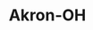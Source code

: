 ---
title: Akron-OH
slug: akron-oh
f_state:
- cms/state/ohio.md
f_locations:
- cms/payday-loan/a-b-check-cashing-advance-303.md
- cms/payday-loan/advance-america-2066.md
- cms/payday-loan/advance-america-2091.md
- cms/payday-loan/advance-america-2092.md
- cms/payday-loan/advance-pay-u-s-a-3374.md
- cms/payday-loan/advance-pay-usa-3380.md
- cms/payday-loan/akron-checkwriter-systems-3625.md
- cms/payday-loan/american-cash-exchange-4157.md
- cms/payday-loan/american-cash-exchange-4158.md
- cms/payday-loan/americas-check-mart-4429.md
- cms/payday-loan/buckeye-check-cashing-5492.md
- cms/payday-loan/c-w-management-5677.md
- cms/payday-loan/cash-connection-6860.md
- cms/payday-loan/cash-connection-6867.md
- cms/payday-loan/cash-net-8040.md
- cms/payday-loan/cash-net-8041.md
- cms/payday-loan/cash-stop-8424.md
- cms/payday-loan/cash-stop-8426.md
- cms/payday-loan/cashland-9236.md
- cms/payday-loan/cashland-9309.md
- cms/payday-loan/cashland-9310.md
- cms/payday-loan/cashland-9311.md
- cms/payday-loan/cashland-financial-svcs-inc-9398.md
- cms/payday-loan/cashland-inc-9418.md
- cms/payday-loan/check-go-9877.md
- cms/payday-loan/check-cashers-of-america-10698.md
- cms/payday-loan/check-cashers-of-america-10699.md
- cms/payday-loan/check-cashing-etc-10857.md
- cms/payday-loan/check-cashing-etc-10858.md
- cms/payday-loan/check-into-cash-12275.md
- cms/payday-loan/check-into-cash-12325.md
- cms/payday-loan/check-into-cash-12326.md
- cms/payday-loan/check-into-cash-12327.md
- cms/payday-loan/check-into-cash-12328.md
- cms/payday-loan/check-into-cash-12329.md
- cms/payday-loan/check-into-cash-12330.md
- cms/payday-loan/check-into-cash-of-ohio-13555.md
- cms/payday-loan/check-into-cash-of-ohio-13578.md
- cms/payday-loan/check-into-cash-of-ohio-13579.md
- cms/payday-loan/check-into-cash-of-ohio-13580.md
- cms/payday-loan/checksmart-14786.md
- cms/payday-loan/checksmart-14815.md
- cms/payday-loan/checksmart-14816.md
- cms/payday-loan/checksmart-14817.md
- cms/payday-loan/checksmart-14818.md
- cms/payday-loan/ciggys-outlet-14991.md
- cms/payday-loan/country-market-15436.md
- cms/payday-loan/dbs-check-mart-15711.md
- cms/payday-loan/dependable-check-cashing-15766.md
- cms/payday-loan/dependable-check-cashing-co-15767.md
- cms/payday-loan/dependable-check-cashing-inc-15769.md
- cms/payday-loan/enjoy-inc-16805.md
- cms/payday-loan/enjoy-inc-16806.md
- cms/payday-loan/exchange-laundromat-16870.md
- cms/payday-loan/exchange-money-center-16871.md
- cms/payday-loan/exchange-money-center-16872.md
- cms/payday-loan/exchange-money-center-16873.md
- cms/payday-loan/exchange-money-center-16874.md
- cms/payday-loan/exchange-money-center-16875.md
- cms/payday-loan/express-tax-17198.md
- cms/payday-loan/f-e-hedman-check-writers-signers-17411.md
- cms/payday-loan/financial-exchange-company-18051.md
- cms/payday-loan/first-america-cash-advance-18306.md
- cms/payday-loan/first-america-cash-advance-18330.md
- cms/payday-loan/first-america-cash-advance-18331.md
- cms/payday-loan/first-america-cash-advance-18332.md
- cms/payday-loan/fox-financial-18793.md
- cms/payday-loan/money-mart-21464.md
- cms/payday-loan/money-mart-21470.md
- cms/payday-loan/national-cash-advance-22593.md
- cms/payday-loan/national-cash-advance-22645.md
- cms/payday-loan/national-cash-advance-22646.md
- cms/payday-loan/national-cash-advance-22647.md
- cms/payday-loan/national-cash-advance-22648.md
- cms/payday-loan/newton-finance-inc-22980.md
- cms/payday-loan/ohio-check-exchange-23185.md
- cms/payday-loan/ohio-check-exchange-23186.md
- cms/payday-loan/ohio-valley-check-cashing-loan-23202.md
- cms/payday-loan/payday-cash-advance-23797.md
- cms/payday-loan/payday-cash-advance-23804.md
- cms/payday-loan/payday-cash-advance-23805.md
- cms/payday-loan/quick-cash-24906.md
- cms/payday-loan/quick-cash-inc-25125.md
- cms/payday-loan/quick-cash-inc-25132.md
- cms/payday-loan/rent-a-center-25897.md
- cms/payday-loan/rent-a-center-25903.md
- cms/payday-loan/sumit-check-cashing-ltd-26966.md
- cms/payday-loan/summit-check-cashing-limited-26969.md
updated-on: '2024-05-30T13:41:28.615Z'
created-on: '2024-05-30T13:41:28.615Z'
published-on: '2024-05-30T13:54:32.469Z'
f_city: Akron
layout: '[city].html'
tags: city
---